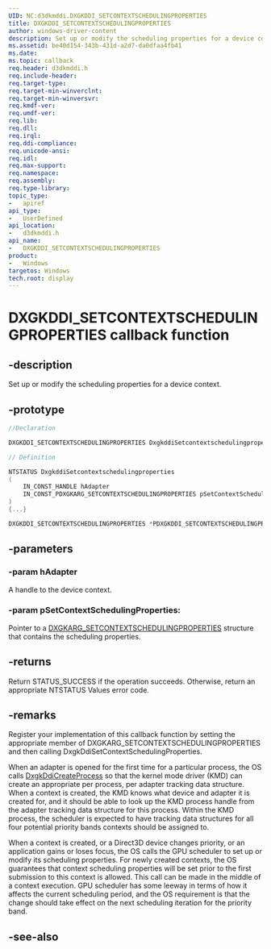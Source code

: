 ```yaml
---
UID: NC:d3dkmddi.DXGKDDI_SETCONTEXTSCHEDULINGPROPERTIES
title: DXGKDDI_SETCONTEXTSCHEDULINGPROPERTIES
author: windows-driver-content
description: Set up or modify the scheduling properties for a device context.
ms.assetid: be40d154-343b-431d-a2d7-da0dfaa4fb41
ms.date:
ms.topic: callback
req.header: d3dkmddi.h
req.include-header:
req.target-type:
req.target-min-winverclnt:
req.target-min-winversvr:
req.kmdf-ver:
req.umdf-ver:
req.lib:
req.dll:
req.irql:
req.ddi-compliance:
req.unicode-ansi:
req.idl:
req.max-support:
req.namespace:
req.assembly:
req.type-library:
topic_type:
-	apiref
api_type:
-	UserDefined
api_location:
-	d3dkmddi.h
api_name:
-	DXGKDDI_SETCONTEXTSCHEDULINGPROPERTIES
product:
-	Windows
targetos: Windows
tech.root: display
---
```


# DXGKDDI_SETCONTEXTSCHEDULINGPROPERTIES callback function

## -description

Set up or modify the scheduling properties for a device context.

## -prototype

```cpp
//Declaration

DXGKDDI_SETCONTEXTSCHEDULINGPROPERTIES DxgkddiSetcontextschedulingproperties;

// Definition

NTSTATUS DxgkddiSetcontextschedulingproperties
(
	IN_CONST_HANDLE hAdapter
	IN_CONST_PDXGKARG_SETCONTEXTSCHEDULINGPROPERTIES pSetContextSchedulingProperties
)
{...}

DXGKDDI_SETCONTEXTSCHEDULINGPROPERTIES *PDXGKDDI_SETCONTEXTSCHEDULINGPROPERTIES


```

## -parameters

### -param hAdapter

A handle to the device context.

### -param pSetContextSchedulingProperties:

Pointer to a [DXGKARG_SETCONTEXTSCHEDULINGPROPERTIES](ns-d3dkmddi-_dxgkarg_setcontextschedulingproperties.md) structure that contains the scheduling properties.

## -returns

Return STATUS_SUCCESS if the operation succeeds. Otherwise, return an appropriate NTSTATUS Values error code.

## -remarks

Register your implementation of this callback function by setting the appropriate member of DXGKARG_SETCONTEXTSCHEDULINGPROPERTIES and then calling DxgkDdiSetContextSchedulingProperties.

When an adapter is opened for the first time for a particular process, the OS calls [DxgkDdiCreateProcess](nc-d3dkmddi-dxgkddi_createprocess.md) so that the kernel mode driver (KMD) can create an appropriate per process, per adapter tracking data structure. When a context is created, the KMD knows what device and adapter it is created for, and it should be able to look up the KMD process handle from the adapter tracking data structure for this process. Within the KMD process, the scheduler is expected to have tracking data structures for all four potential priority bands contexts should be assigned to.

When a context is created, or a Direct3D device changes priority, or an application gains or loses focus, the OS calls the GPU scheduler to set up or modify its scheduling properties. For newly created contexts, the OS guarantees that context scheduling properties will be set prior to the first submission to this context is allowed. This call can be made in the middle of a context execution. GPU scheduler has some leeway in terms of how it affects the current scheduling period, and the OS requirement is that the change should take effect on the next scheduling iteration for the priority band.

## -see-also
